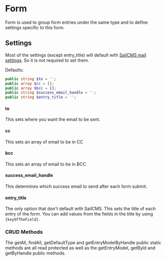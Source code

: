 # Form

Form is used to group form entries under the same type and to define settings specific to this form.

## Settings

Most of the settings (except entry_title) will default with [SailCMS mail settings](/getting-started/configurations/emails).
So it is not required to set them.

Defaults:
```php
public string $to = '';
public array $cc = [];
public array $bcc = [];
public string $success_email_handle = '';
public string $entry_title = '';
```

#### to

This sets where you want the email to be sent.

#### cc

This sets an array of email to be in CC

#### bcc

This sets an array of email to be in BCC

#### success_email_handle

This determines which success email to send after each form submit.

#### entry_title

The only option that don't default with SailCMS. This sets the title of each entry of the form.
You can add values from the fields in the title by using `{keyOfTheField}`.

### CRUD Methods

The getAll, findAll, getDefaultType and getEntryModelByHandle public static methods are all read protected as well as the getEntryModel, getById and getByHandle public methods.